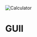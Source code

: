 ![Calculator](https://github.com/user-attachments/assets/5407b0d8-359f-4d9d-bc4f-f4d9030bac8e)
# GUII
